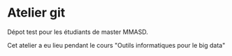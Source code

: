 # Atelier git

Dépot test pour les étudiants de master MMASD.


Cet atelier a eu lieu pendant le cours "Outils informatiques pour le big data"


